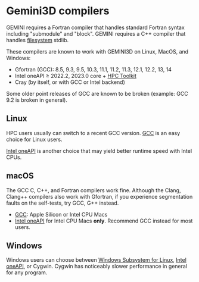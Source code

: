 # Gemini3D compilers

GEMINI requires a Fortran compiler that handles standard Fortran syntax including "submodule" and "block".
GEMINI requires a C++ compiler that handles
[filesystem](https://en.cppreference.com/w/cpp/filesystem)
stdlib.

These compilers are known to work with GEMINI3D on Linux, MacOS, and Windows:

* Gfortran (GCC): 8.5, 9.3, 9.5, 10.3, 11.1, 11.2, 11.3, 12.1, 12.2, 13, 14
* Intel oneAPI &ge; 2022.2, 2023.0 core + [HPC Toolkit](https://software.intel.com/content/www/us/en/develop/tools/oneapi/hpc-toolkit.html)
* Cray (by itself, or with GCC or Intel backend)

Some older point releases of GCC are known to be broken (example: GCC 9.2 is broken in general).

## Linux

HPC users usually can switch to a recent GCC version.
[GCC](./Linux_gcc.md)
is an easy choice for Linux users.

[Intel oneAPI](./Linux_intel_oneapi.md)
is another choice that may yield better runtime speed with Intel CPUs.

## macOS

The GCC C, C++, and Fortran compilers work fine.
Although the Clang, Clang++ compilers also work with Gfortran, if you experience segmentation faults on the self-tests, try GCC, G++ instead.

* [GCC](./MacOS_gcc.md): Apple Silicon or Intel CPU Macs
* [Intel oneAPI](./MacOS_intel_oneapi.md) for Intel CPU Macs **only**. Recommend GCC instead for most users.

## Windows

Windows users can choose between
[Windows Subsystem for Linux](./Linux_gcc.md),
[Intel oneAPI](./Windows_intel_oneapi.md),
or Cygwin.
Cygwin has noticeably slower performance in general for any program.
